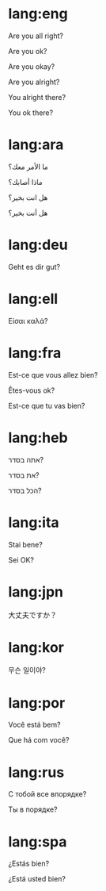 # lang:eng

Are you all right?

Are you ok?

Are you okay?

Are you alright?

You alright there?

You ok there?

# lang:ara

ما الأمر معك؟

ماذا أصابك؟

هل انت بخير؟

هل أنت بخير؟


# lang:deu

Geht es dir gut?

# lang:ell

Είσαι καλά?

# lang:fra

Est-ce que vous allez bien?

Êtes-vous ok?

Est-ce que tu vas bien?

# lang:heb

אתה בסדר?

את בסדר?

הכל בסדר?

# lang:ita

Stai bene?

Sei OK?

# lang:jpn

大丈夫ですか？

# lang:kor

무슨 일이야?

# lang:por

Você está bem?

Que há com você?

# lang:rus

С тобой все впорядке?

Ты в порядке?

# lang:spa

¿Estás bien?

¿Está usted bien?
